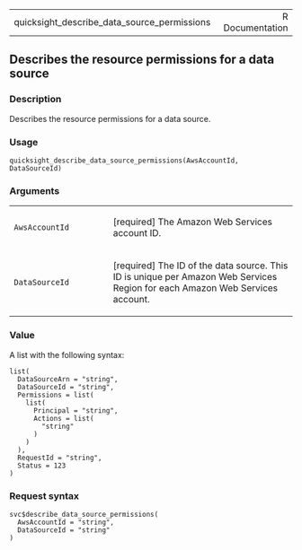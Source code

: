 <table style="width: 100%;">
<tbody>
<tr class="odd">
<td>quicksight_describe_data_source_permissions</td>
<td style="text-align: right;">R Documentation</td>
</tr>
</tbody>
</table>

## Describes the resource permissions for a data source

### Description

Describes the resource permissions for a data source.

### Usage

    quicksight_describe_data_source_permissions(AwsAccountId, DataSourceId)

### Arguments

<table>
<colgroup>
<col style="width: 35%" />
<col style="width: 65%" />
</colgroup>
<tbody>
<tr class="odd">
<td><code
id="quicksight_describe_data_source_permissions_:_AwsAccountId">AwsAccountId</code></td>
<td><p>[required] The Amazon Web Services account ID.</p></td>
</tr>
<tr class="even">
<td><code
id="quicksight_describe_data_source_permissions_:_DataSourceId">DataSourceId</code></td>
<td><p>[required] The ID of the data source. This ID is unique per
Amazon Web Services Region for each Amazon Web Services
account.</p></td>
</tr>
</tbody>
</table>

### Value

A list with the following syntax:

    list(
      DataSourceArn = "string",
      DataSourceId = "string",
      Permissions = list(
        list(
          Principal = "string",
          Actions = list(
            "string"
          )
        )
      ),
      RequestId = "string",
      Status = 123
    )

### Request syntax

    svc$describe_data_source_permissions(
      AwsAccountId = "string",
      DataSourceId = "string"
    )
